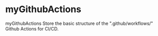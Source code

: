 # myGithubActions
myGithubActions Store the basic structure of the  ".github/workflows/"  Github Actions for CI/CD. 
